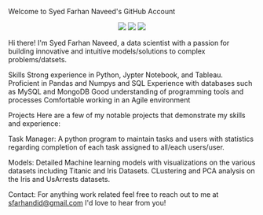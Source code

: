 Welcome to Syed Farhan Naveed's GitHub Account
<p align="center">
  <img src="https://img.shields.io/badge/Languages-Java%2CPython%2CJavaScript-yellowgreen" />
  <img src="https://img.shields.io/badge/Web%20Frameworks-Angular%2CReact%2CVue.js-blue" />
  <img src="https://img.shields.io/badge/Database-MySQL%2CMongoDB-red" />
</p>
Hi there! I'm Syed Farhan Naveed, a data scientist with a passion for building innovative and intuitive models/solutions to complex problems/datsets.

Skills
Strong experience in Python, Jypter Notebook, and Tableau.
Proficient in Pandas and Numpys and SQL
Experience with databases such as MySQL and MongoDB
Good understanding of programming tools and processes
Comfortable working in an Agile environment

Projects
Here are a few of my notable projects that demonstrate my skills and experience:

Task Manager: A python program to maintain tasks and users with statistics regarding completion of each task assigned to all/each users/user.

Models: Detailed Machine learning models with visualizations on the various datasets including Titanic and Iris Datasets.
CLustering and PCA analysis on the Iris and UsArrests datasets.


Contact:
For anything work related feel free to reach out to me at sfarhandid@gmail.com I'd love to hear from you!
